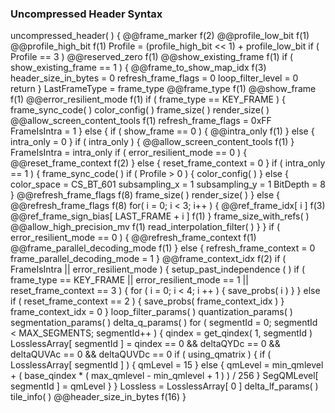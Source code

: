 ### Uncompressed Header Syntax

<div class="syntax">
uncompressed_header( ) {
    @@frame_marker                                                      f(2)
    @@profile_low_bit                                                   f(1)
    @@profile_high_bit                                                  f(1)
    Profile = (profile_high_bit << 1) + profile_low_bit
    if ( Profile == 3 )
        @@reserved_zero                                                 f(1)
    @@show_existing_frame                                               f(1)
    if ( show_existing_frame == 1 ) {
        @@frame_to_show_map_idx                                         f(3)
        header_size_in_bytes = 0
        refresh_frame_flags = 0
        loop_filter_level = 0
        return
    }
    LastFrameType = frame_type
    @@frame_type                                                        f(1)
    @@show_frame                                                        f(1)
    @@error_resilient_mode                                              f(1)
    if ( frame_type == KEY_FRAME ) {
        frame_sync_code( )
        color_config( )
        frame_size( )
        render_size( )
        @@allow_screen_content_tools                                    f(1)
        refresh_frame_flags = 0xFF
        FrameIsIntra = 1
    } else {
        if ( show_frame == 0 ) {
            @@intra_only                                                f(1)
        } else {
            intra_only = 0
        }
        if ( intra_only ) {
            @@allow_screen_content_tools                                f(1)
        }
        FrameIsIntra = intra_only
        if ( error_resilient_mode == 0 ) {
            @@reset_frame_context                                       f(2)
        } else {
            reset_frame_context = 0
        }
        if ( intra_only == 1 ) {
            frame_sync_code( )
            if ( Profile > 0 ) {
                color_config( )
            } else {
                color_space = CS_BT_601
                subsampling_x = 1
                subsampling_y = 1
                BitDepth = 8
            }
            @@refresh_frame_flags                                       f(8)
            frame_size( )
            render_size( )
        } else {
            @@refresh_frame_flags                                       f(8)
            for( i = 0; i < 3; i++ ) {
                @@ref_frame_idx[ i ]                                    f(3)
                @@ref_frame_sign_bias[ LAST_FRAME + i ]                 f(1)
            }
            frame_size_with_refs( )
            @@allow_high_precision_mv                                   f(1)
            read_interpolation_filter( )
        }
    }
    if ( error_resilient_mode == 0 ) {
        @@refresh_frame_context                                         f(1)
        @@frame_parallel_decoding_mode                                  f(1)
    } else {
        refresh_frame_context = 0
        frame_parallel_decoding_mode = 1
    }
    @@frame_context_idx                                                 f(2)
    if ( FrameIsIntra || error_resilient_mode ) {
        setup_past_independence ( )
        if ( frame_type == KEY_FRAME || error_resilient_mode == 1 || reset_frame_context == 3 ) {
            for ( i = 0; i < 4; i ++ ) {
                save_probs( i )
            }
        } else if ( reset_frame_context == 2 ) {
            save_probs( frame_context_idx )
        }
        frame_context_idx = 0
    }
    loop_filter_params( )
    quantization_params( )
    segmentation_params( )
    delta_q_params( )
    for ( segmentId = 0; segmentId < MAX_SEGMENTS; segmentId++ ) {
        qindex = get_qindex( 1, segmentId )
        LosslessArray[ segmentId ] = qindex == 0 && deltaQYDc == 0 && deltaQUVAc == 0 && deltaQUVDc == 0
        if ( using_qmatrix ) {
            if ( LosslessArray[ segmentId ] ) {
                qmLevel = 15
            } else {
                qmLevel = min_qmlevel + ( base_qindex * ( max_qmlevel - min_qmlevel + 1 ) ) / 256
            }
            SegQMLevel[ segmentId ] = qmLevel
        }
    }
    Lossless = LosslessArray[ 0 ]
    delta_lf_params( )
    tile_info( )
    @@header_size_in_bytes                                              f(16)
}
</div>
